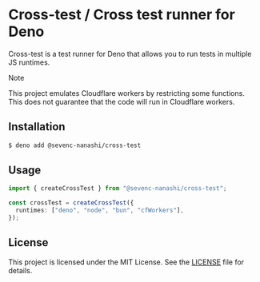 # Cross-test / Cross test runner for Deno

Cross-test is a test runner for Deno that allows you to run tests in multiple
JS runtimes.

> [!NOTE]
> This project emulates Cloudflare workers by restricting some functions.
> This does not guarantee that the code will run in Cloudflare workers.

## Installation

```sh
$ deno add @sevenc-nanashi/cross-test
```

## Usage

```ts
import { createCrossTest } from "@sevenc-nanashi/cross-test";

const crossTest = createCrossTest({
  runtimes: ["deno", "node", "bun", "cfWorkers"],
});
```

## License

This project is licensed under the MIT License.
See the [LICENSE](LICENSE) file for details.

